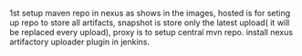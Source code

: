 1st setup maven repo in nexus as shows in the images, hosted is for seting up repo to store all artifacts, snapshot is store only the latest upload( it will be replaced every upload), proxy is to setup central mvn repo.
install nexus artifactory uploader plugin in jenkins.

